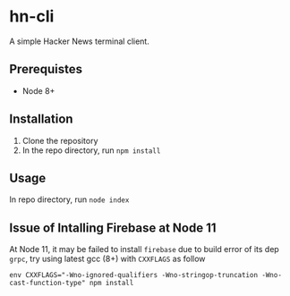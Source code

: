 # hn-cli
A simple Hacker News terminal client.

## Prerequistes
* Node 8+

## Installation
1. Clone the repository
2. In the repo directory, run `npm install`

## Usage
In repo directory, run `node index`

## Issue of Intalling Firebase at Node 11

At Node 11, it may be failed to install `firebase` due to build error of its dep `grpc`, try using latest gcc (8+) with `CXXFLAGS` as follow

    env CXXFLAGS="-Wno-ignored-qualifiers -Wno-stringop-truncation -Wno-cast-function-type" npm install
